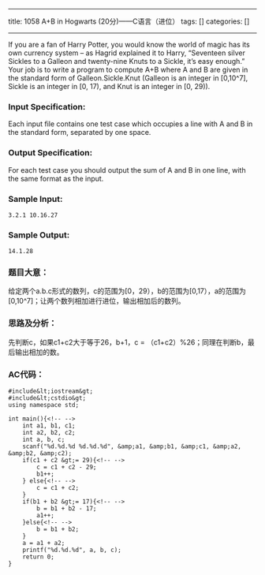 
--- 
title:  1058 A+B in Hogwarts (20分)——C语言（进位） 
tags: []
categories: [] 

---
If you are a fan of Harry Potter, you would know the world of magic has its own currency system – as Hagrid explained it to Harry, “Seventeen silver Sickles to a Galleon and twenty-nine Knuts to a Sickle, it’s easy enough.” Your job is to write a program to compute A+B where A and B are given in the standard form of Galleon.Sickle.Knut (Galleon is an integer in [0,10^7], Sickle is an integer in [0, 17), and Knut is an integer in [0, 29)).

### Input Specification:

Each input file contains one test case which occupies a line with A and B in the standard form, separated by one space.

### Output Specification:

For each test case you should output the sum of A and B in one line, with the same format as the input.

### Sample Input:

```
3.2.1 10.16.27

```

### Sample Output:

```
14.1.28

```

### 题目大意：

给定两个a.b.c形式的数列，c的范围为[0，29），b的范围为[0,17），a的范围为[0,10^7]；让两个数列相加进行进位，输出相加后的数列。

### 思路及分析：

先判断c，如果c1+c2大于等于26，b+1，c = （c1+c2）%26；同理在判断b，最后输出相加的数。

### AC代码：

```
#include&lt;iostream&gt;
#include&lt;cstdio&gt;
using namespace std;

int main(){<!-- -->
	int a1, b1, c1;
	int a2, b2, c2;
	int a, b, c;
	scanf("%d.%d.%d %d.%d.%d", &amp;a1, &amp;b1, &amp;c1, &amp;a2, &amp;b2, &amp;c2);
	if(c1 + c2 &gt;= 29){<!-- -->
		c = c1 + c2 - 29;
		b1++;
	} else{<!-- -->
		c = c1 + c2;
	}
	if(b1 + b2 &gt;= 17){<!-- -->
		b = b1 + b2 - 17;
		a1++;
	}else{<!-- -->
		b = b1 + b2;
	} 
	a = a1 + a2;
	printf("%d.%d.%d", a, b, c);
	return 0;
} 

```

